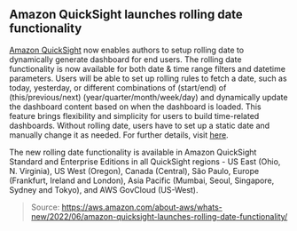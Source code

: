 ## Amazon QuickSight launches rolling date functionality

[Amazon QuickSight](https://aws.amazon.com/quicksight/) now enables authors to setup rolling date to dynamically generate dashboard for end users. The rolling date functionality is now available for both date & time range filters and datetime parameters. Users will be able to set up rolling rules to fetch a date, such as today, yesterday, or different combinations of (start/end) of (this/previous/next) (year/quarter/month/week/day) and dynamically update the dashboard content based on when the dashboard is loaded. This feature brings flexibility and simplicity for users to build time-related dashboards. Without rolling date, users have to set up a static date and manually change it as needed. For further details, visit [here](https://docs.aws.amazon.com/quicksight/latest/user/add-a-date-filter2.html#create-date-filter-analyses).

The new rolling date functionality is available in Amazon QuickSight Standard and Enterprise Editions in all QuickSight regions - US East (Ohio, N. Virginia), US West (Oregon), Canada (Central), São Paulo, Europe (Frankfurt, Ireland and London), Asia Pacific (Mumbai, Seoul, Singapore, Sydney and Tokyo), and AWS GovCloud (US-West).

> Source: https://aws.amazon.com/about-aws/whats-new/2022/06/amazon-quicksight-launches-rolling-date-functionality/